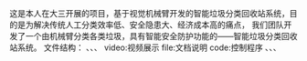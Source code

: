 这是本人在大三开展的项目，基于视觉机械臂开发的智能垃圾分类回收站系统，目的是为解决传统人工分类效率低、安全隐患大、经济成本高的痛点，
我们团队开发了一个由机械臂分类各类垃圾，具有智能安全防护功能的——智能垃圾分类回收站系统。
文件结构：
、、、
    video:视频展示
    file:文档说明
    code:控制程序
、、、
